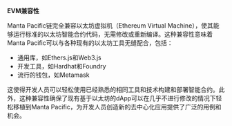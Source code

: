 **EVM兼容性**

Manta Pacific链完全兼容以太坊虚拟机（Ethereum Virtual Machine），使其能够运行标准的以太坊智能合约代码，无需修改或重新编译。这种兼容性意味着Manta Pacific可以与各种现有的以太坊工具无缝配合，包括：

- 通用库，如Ethers.js和Web3.js
- 开发工具，如Hardhat和Foundry
- 流行的钱包，如Metamask

这使得开发人员可以轻松使用已经熟悉的相同工具和技术构建和部署智能合约。此外，这种兼容性确保了现有基于以太坊的dApp可以在几乎不进行修改的情况下轻松移植到Manta Pacific，为开发人员创造新的去中心化应用提供了广泛的用例和机会。
